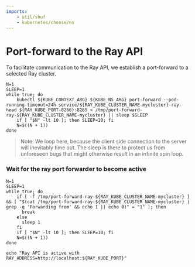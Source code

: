 ```yaml
---
imports:
    - util/shuf
    - kubernetes/choose/ns
---
```


# Port-forward to the Ray API

To facilitate communication to the Ray API, we establish a
port-forward to a selected Ray cluster.

```shell.async
N=1
SLEEP=1
while true; do
    kubectl ${KUBE_CONTEXT_ARG} ${KUBE_NS_ARG} port-forward --pod-running-timeout=24h service/${RAY_KUBE_CLUSTER_NAME-mycluster}-ray-head ${RAY_KUBE_PORT-8266}:8265 > /tmp/port-forward-ray-${RAY_KUBE_CLUSTER_NAME-mycluster} || sleep $SLEEP
    if [ "$N" -lt 10 ]; then SLEEP=10; fi
    N=$((N + 1))
done
```

> Note: We loop here, because the client side connection to the server
> will inevitably time out. The sleep is there to protect us from
> unforeseen bugs that might otherwise result in an infinite spin loop.

### Wait for the ray port forwarder to become active

```shell
N=1
SLEEP=1
while true; do 
    if [ -f /tmp/port-forward-ray-${RAY_KUBE_CLUSTER_NAME-mycluster} ] && [ "$(cat /tmp/port-forward-ray-${RAY_KUBE_CLUSTER_NAME-mycluster} | grep -q 'Forwarding from' && echo 1 || echo 0)" = "1" ]; then
      break
    else
      sleep 1
    fi
    if [ "$N" -lt 10 ]; then SLEEP=10; fi
    N=$((N + 1))
done

echo "Ray API is active with RAY_ADDRESS=http://localhost:${RAY_KUBE_PORT}"
```
